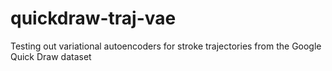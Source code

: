 # quickdraw-traj-vae
Testing out variational autoencoders for stroke trajectories from the Google Quick Draw dataset
